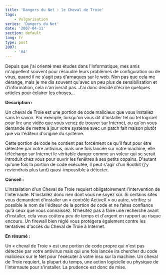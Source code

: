 ```yaml
---
title: 'Dangers du Net : le Cheval de Troie'
tags:
    - Vulgarisation
series: 'Dangers du Net'
date: '2007-04-11'
section: default
lang: fr
type: post
2007:
    - '04'
---
```


Depuis que j'ai orienté mes études dans l'informatique, mes amis m'appellent souvent pour résoudre leurs problèmes de configuration ou de virus, quand il ne s'agit pas d'arnaques sur le web. Non pas que cela me dérange, mais je me dis souvent qu'avec un peu plus de sensibilisation et d'information, cela n'arriverait pas. J'ai donc décidé d'écrire quelques articles pour éclairer les choses…

<!-- more -->

**Description&nbsp;:**

Un cheval de Troie est une portion de code malicieux que vous installez sans le savoir. Par exemple, lorsqu'on vous dit d'installer tel ou tel logiciel pour lire une vidéo que vous venez de trouver sur Internet, ou qu'on vous demande de mettre à jour votre système avec un patch fait maison plutôt que via l'éditeur d'origine du système.

Cette portion de code ne contient pas forcément ce qu'il faut pour être détectée par votre antivirus, mais une fois lancée sur votre machine, elle télécharge sur Internet le véritable danger comme un voleur qui se serait introduit chez vous pour ouvrir les fenêtres à ses petits copains.
D'autant qu'une fois la portion de code exécutée, il peut s'agir d'un Rootkit (j'y reviendrais plus tard) quasi-impossible à détecter.

**Conseil&nbsp;:**

L'installation d'un Cheval de Troie requiert obligatoirement l'intervention de l'internaute. N'installez donc rien dont vous ne soyez sûr. Si certains sites vous demandent d'installer un «&nbsp;contrôle ActiveX&nbsp;» ou autre, vérifiez si possible le nom de l'éditeur de la portion de code et ne faites confiance qu'à ceux que vous connaissez. N'hésitez pas à faire une recherche avant d'installer, cela vous coûtera peu de temps et d'argent en rapport au risque encouru.
Un firewall bien réglé vous protégera également contre les tentatives d'accès du Cheval de Troie à Internet.

**En résumé&nbsp;:**

Un «&nbsp;cheval de Troie&nbsp;» est une portion de code propre qui n'est pas détectée par votre antivirus mais qui une fois lancée ira chercher du code malicieux sur le Net pour l'exécuter à votre insu sur la machine. Un cheval de Troie requiert, la plupart du temps, une action logicielle ou physique de l'internaute pour s'installer. La prudence est donc de mise.
